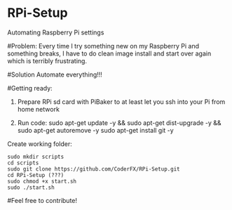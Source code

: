 # RPi-Setup
Automating Raspberry Pi settings

#Problem:
Every time I try something new on my Raspberry Pi and something breaks, I have to do clean image install and start over again which is terribly frustrating.

#Solution
Automate everything!!!

#Getting ready:

1. Prepare RPi sd card with PiBaker to at least let you ssh into your Pi from home network

2. Run code:
	sudo apt-get update -y && sudo apt-get dist-upgrade -y && sudo apt-get autoremove -y
	sudo apt-get install git -y


Create working folder:

	sudo mkdir scripts
	cd scripts
	sudo git clone https://github.com/CoderFX/RPi-Setup.git
	cd RPi-Setup (???)
	sudo chmod +x start.sh
	sudo ./start.sh

#Feel free to contribute!
